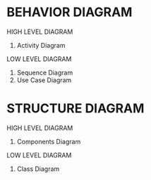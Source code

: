 # BEHAVIOR DIAGRAM <BR/>

HIGH LEVEL DIAGRAM <BR/>
1. Activity Diagram

LOW LEVEL DIAGRAM <BR/>
1. Sequence Diagram 
2. Use Case Diagram

# STRUCTURE DIAGRAM <BR/>

HIGH LEVEL DIAGRAM <BR/>
1. Components Diagram

LOW LEVEL DIAGRAM <BR/>
1. Class Diagram

